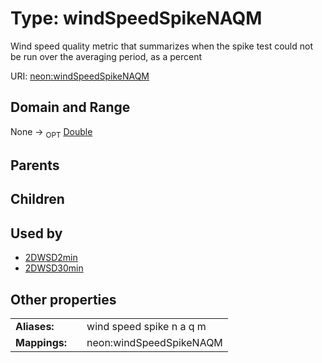 
# Type: windSpeedSpikeNAQM


Wind speed quality metric that summarizes when the spike test could not be run over the averaging period, as a percent

URI: [neon:windSpeedSpikeNAQM](https://data.neonscience.org/windSpeedSpikeNAQM)


## Domain and Range

None ->  <sub>OPT</sub> [Double](types/Double.md)

## Parents


## Children


## Used by

 * [2DWSD2min](2DWSD2min.md)
 * [2DWSD30min](2DWSD30min.md)

## Other properties

|  |  |  |
| --- | --- | --- |
| **Aliases:** | | wind speed spike n a q m |
| **Mappings:** | | neon:windSpeedSpikeNAQM |

